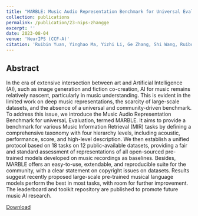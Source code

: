 ```yaml
---
title: "MARBLE: Music Audio Representation Benchmark for Universal Evaluation"
collection: publications
permalink: /publication/23-nips-zhangge
excerpt: ''
date: 2023-08-04
venue: 'NeurIPS (CCF-A)'
citation: 'Ruibin Yuan, Yinghao Ma, Yizhi Li, Ge Zhang, Shi Wang, Ruibo Liu, Yike Guo, Jie Fu: MARBLE: Music Audio Representation Benchmark for Universal Evaluation. NeurIPS 2023'
---
```

Abstract
--
In the era of extensive intersection between art and Artificial Intelligence (AI), such as image generation and fiction co-creation, AI for music remains relatively nascent, particularly in music understanding. This is evident in the limited work on deep music representations, the scarcity of large-scale datasets, and the absence of a universal and community-driven benchmark. To address this issue, we introduce the Music Audio Representation Benchmark for universaL Evaluation, termed MARBLE. It aims to provide a benchmark for various Music Information Retrieval (MIR) tasks by defining a comprehensive taxonomy with four hierarchy levels, including acoustic, performance, score, and high-level description. We then establish a unified protocol based on 18 tasks on 12 public-available datasets, providing a fair and standard assessment of representations of all open-sourced pre-trained models developed on music recordings as baselines. Besides, MARBLE offers an easy-to-use, extendable, and reproducible suite for the community, with a clear statement on copyright issues on datasets. Results suggest recently proposed large-scale pre-trained musical language models perform the best in most tasks, with room for further improvement. The leaderboard and toolkit repository are published to promote future music AI research.

[Download](https://proceedings.neurips.cc//paper_files/paper/2023/hash/7cbeec46f979618beafb4f46d8f39f36-Abstract-Datasets_and_Benchmarks.html)
